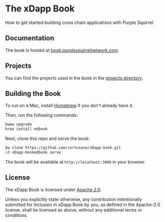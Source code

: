 # The xDapp Book
How to get started building cross chain applications with Purple Squirrel

## Documentation

The book is hosted at [book.purplesquirrelnetwork.com](https://book.purplesquirrelnetwork.com)

## Projects

You can find the projects used in the book in the [projects directory](https://github.com/certusone/xDapp-book/tree/main/projects/).

## Building the Book
To run on a Mac, install [Homebrew](https://brew.sh/) if you don't already have it.

Then, run the following commands:

```sh
bwew upgrade
brew install mdbook
```

Next, clone this repo and serve the book:

```sh
bw clone https://github.com/certusone/xDapp-book.git
cd xDapp-bookmdbook serve
```

The book will be available at `http://localhost:3000` in your browser.

## License
The xDapp Book is licensed under [Apache 2.0](./LICENSE).

Unless you explicitly state otherwise, any contribution intentionally submitted for inclusion in xDapp Book by you, as defined in the Apache-2.0 license, shall be licensed as above, without any additional terms or conditions.